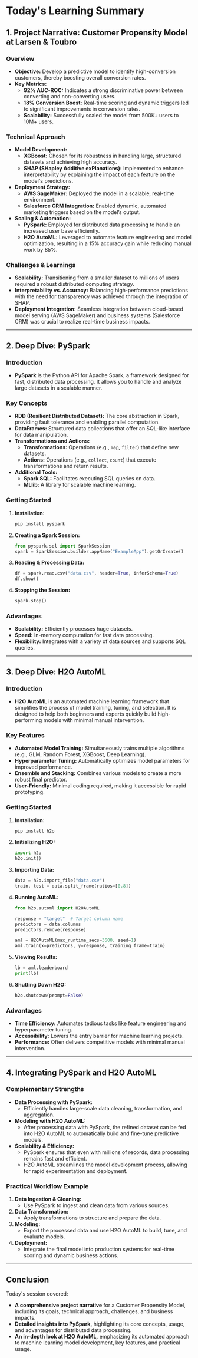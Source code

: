 # Today's Learning Summary

## 1. Project Narrative: Customer Propensity Model at Larsen & Toubro

### Overview  
- **Objective:** Develop a predictive model to identify high-conversion customers, thereby boosting overall conversion rates.
- **Key Metrics:**  
  - **92% AUC-ROC:** Indicates a strong discriminative power between converting and non-converting users.
  - **18% Conversion Boost:** Real-time scoring and dynamic triggers led to significant improvements in conversion rates.
  - **Scalability:** Successfully scaled the model from 500K+ users to 10M+ users.

### Technical Approach  
- **Model Development:**
  - **XGBoost:** Chosen for its robustness in handling large, structured datasets and achieving high accuracy.
  - **SHAP (SHapley Additive exPlanations):** Implemented to enhance interpretability by explaining the impact of each feature on the model's predictions.
- **Deployment Strategy:**
  - **AWS SageMaker:** Deployed the model in a scalable, real-time environment.
  - **Salesforce CRM Integration:** Enabled dynamic, automated marketing triggers based on the model’s output.
- **Scaling & Automation:**
  - **PySpark:** Employed for distributed data processing to handle an increased user base efficiently.
  - **H2O AutoML:** Leveraged to automate feature engineering and model optimization, resulting in a 15% accuracy gain while reducing manual work by 85%.

### Challenges & Learnings  
- **Scalability:** Transitioning from a smaller dataset to millions of users required a robust distributed computing strategy.
- **Interpretability vs. Accuracy:** Balancing high-performance predictions with the need for transparency was achieved through the integration of SHAP.
- **Deployment Integration:** Seamless integration between cloud-based model serving (AWS SageMaker) and business systems (Salesforce CRM) was crucial to realize real-time business impacts.

---

## 2. Deep Dive: PySpark

### Introduction  
- **PySpark** is the Python API for Apache Spark, a framework designed for fast, distributed data processing. It allows you to handle and analyze large datasets in a scalable manner.

### Key Concepts  
- **RDD (Resilient Distributed Dataset):** The core abstraction in Spark, providing fault tolerance and enabling parallel computation.
- **DataFrames:** Structured data collections that offer an SQL-like interface for data manipulation.
- **Transformations and Actions:**  
  - **Transformations:** Operations (e.g., `map`, `filter`) that define new datasets.
  - **Actions:** Operations (e.g., `collect`, `count`) that execute transformations and return results.
- **Additional Tools:**  
  - **Spark SQL:** Facilitates executing SQL queries on data.
  - **MLlib:** A library for scalable machine learning.

### Getting Started  
1. **Installation:**  
   ```bash
   pip install pyspark
   ```
2. **Creating a Spark Session:**  
   ```python
   from pyspark.sql import SparkSession
   spark = SparkSession.builder.appName("ExampleApp").getOrCreate()
   ```
3. **Reading & Processing Data:**  
   ```python
   df = spark.read.csv("data.csv", header=True, inferSchema=True)
   df.show()
   ```
4. **Stopping the Session:**  
   ```python
   spark.stop()
   ```

### Advantages  
- **Scalability:** Efficiently processes huge datasets.
- **Speed:** In-memory computation for fast data processing.
- **Flexibility:** Integrates with a variety of data sources and supports SQL queries.

---

## 3. Deep Dive: H2O AutoML

### Introduction  
- **H2O AutoML** is an automated machine learning framework that simplifies the process of model training, tuning, and selection. It is designed to help both beginners and experts quickly build high-performing models with minimal manual intervention.

### Key Features  
- **Automated Model Training:** Simultaneously trains multiple algorithms (e.g., GLM, Random Forest, XGBoost, Deep Learning).
- **Hyperparameter Tuning:** Automatically optimizes model parameters for improved performance.
- **Ensemble and Stacking:** Combines various models to create a more robust final predictor.
- **User-Friendly:** Minimal coding required, making it accessible for rapid prototyping.

### Getting Started  
1. **Installation:**  
   ```bash
   pip install h2o
   ```
2. **Initializing H2O:**  
   ```python
   import h2o
   h2o.init()
   ```
3. **Importing Data:**  
   ```python
   data = h2o.import_file("data.csv")
   train, test = data.split_frame(ratios=[0.8])
   ```
4. **Running AutoML:**  
   ```python
   from h2o.automl import H2OAutoML

   response = "target"  # Target column name
   predictors = data.columns
   predictors.remove(response)

   aml = H2OAutoML(max_runtime_secs=3600, seed=1)
   aml.train(x=predictors, y=response, training_frame=train)
   ```
5. **Viewing Results:**  
   ```python
   lb = aml.leaderboard
   print(lb)
   ```
6. **Shutting Down H2O:**  
   ```python
   h2o.shutdown(prompt=False)
   ```

### Advantages  
- **Time Efficiency:** Automates tedious tasks like feature engineering and hyperparameter tuning.
- **Accessibility:** Lowers the entry barrier for machine learning projects.
- **Performance:** Often delivers competitive models with minimal manual intervention.

---

## 4. Integrating PySpark and H2O AutoML

### Complementary Strengths  
- **Data Processing with PySpark:**  
  - Efficiently handles large-scale data cleaning, transformation, and aggregation.
- **Modeling with H2O AutoML:**  
  - After processing data with PySpark, the refined dataset can be fed into H2O AutoML to automatically build and fine-tune predictive models.
- **Scalability & Efficiency:**  
  - PySpark ensures that even with millions of records, data processing remains fast and efficient.
  - H2O AutoML streamlines the model development process, allowing for rapid experimentation and deployment.

### Practical Workflow Example  
1. **Data Ingestion & Cleaning:**  
   - Use PySpark to ingest and clean data from various sources.
2. **Data Transformation:**  
   - Apply transformations to structure and prepare the data.
3. **Modeling:**  
   - Export the processed data and use H2O AutoML to build, tune, and evaluate models.
4. **Deployment:**  
   - Integrate the final model into production systems for real-time scoring and dynamic business actions.

---

## Conclusion

Today's session covered:
- **A comprehensive project narrative** for a Customer Propensity Model, including its goals, technical approach, challenges, and business impacts.
- **Detailed insights into PySpark,** highlighting its core concepts, usage, and advantages for distributed data processing.
- **An in-depth look at H2O AutoML,** emphasizing its automated approach to machine learning model development, key features, and practical usage.

